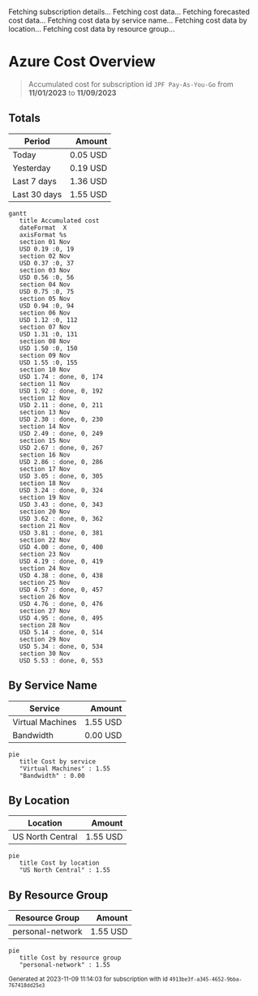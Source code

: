 Fetching subscription details...
Fetching cost data...
Fetching forecasted cost data...
Fetching cost data by service name...
Fetching cost data by location...
Fetching cost data by resource group...
# Azure Cost Overview

> Accumulated cost for subscription id `JPF Pay-As-You-Go` from **11/01/2023** to **11/09/2023**

## Totals

|Period|Amount|
|---|---:|
|Today|0.05 USD|
|Yesterday|0.19 USD|
|Last 7 days|1.36 USD|
|Last 30 days|1.55 USD|

```mermaid
gantt
   title Accumulated cost
   dateFormat  X
   axisFormat %s
   section 01 Nov
   USD 0.19 :0, 19
   section 02 Nov
   USD 0.37 :0, 37
   section 03 Nov
   USD 0.56 :0, 56
   section 04 Nov
   USD 0.75 :0, 75
   section 05 Nov
   USD 0.94 :0, 94
   section 06 Nov
   USD 1.12 :0, 112
   section 07 Nov
   USD 1.31 :0, 131
   section 08 Nov
   USD 1.50 :0, 150
   section 09 Nov
   USD 1.55 :0, 155
   section 10 Nov
   USD 1.74 : done, 0, 174
   section 11 Nov
   USD 1.92 : done, 0, 192
   section 12 Nov
   USD 2.11 : done, 0, 211
   section 13 Nov
   USD 2.30 : done, 0, 230
   section 14 Nov
   USD 2.49 : done, 0, 249
   section 15 Nov
   USD 2.67 : done, 0, 267
   section 16 Nov
   USD 2.86 : done, 0, 286
   section 17 Nov
   USD 3.05 : done, 0, 305
   section 18 Nov
   USD 3.24 : done, 0, 324
   section 19 Nov
   USD 3.43 : done, 0, 343
   section 20 Nov
   USD 3.62 : done, 0, 362
   section 21 Nov
   USD 3.81 : done, 0, 381
   section 22 Nov
   USD 4.00 : done, 0, 400
   section 23 Nov
   USD 4.19 : done, 0, 419
   section 24 Nov
   USD 4.38 : done, 0, 438
   section 25 Nov
   USD 4.57 : done, 0, 457
   section 26 Nov
   USD 4.76 : done, 0, 476
   section 27 Nov
   USD 4.95 : done, 0, 495
   section 28 Nov
   USD 5.14 : done, 0, 514
   section 29 Nov
   USD 5.34 : done, 0, 534
   section 30 Nov
   USD 5.53 : done, 0, 553
```

## By Service Name

|Service|Amount|
|---|---:|
|Virtual Machines|1.55 USD|
|Bandwidth|0.00 USD|

```mermaid
pie
   title Cost by service
   "Virtual Machines" : 1.55
   "Bandwidth" : 0.00
```

## By Location

|Location|Amount|
|---|---:|
|US North Central|1.55 USD|

```mermaid
pie
   title Cost by location
   "US North Central" : 1.55
```

## By Resource Group

|Resource Group|Amount|
|---|---:|
|personal-network|1.55 USD|

```mermaid
pie
   title Cost by resource group
   "personal-network" : 1.55
```

<sup>Generated at 2023-11-09 11:14:03 for subscription with id `4913be3f-a345-4652-9bba-767418dd25e3`</sup>
